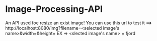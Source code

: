 # Image-Processing-API
An API used foe resize an exist image!
You can use this url to test it ==> http://localhost:8080/img?filename=<selected image's name>&width=<selected width>&height=<selected height>
EX => <slected image's name> = fjord
